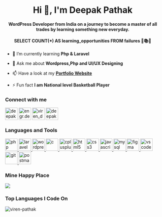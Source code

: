 <h1 align="center">Hi 👋, I'm Deepak Pathak</h1>
<h4 align="center">WordPress Developer from India on a journey to become a master of all trades by learning something new everyday.</h4>
<h4 align="center">SELECT COUNT(*) AS learning_opportunities FROM failures 🚀📚💡</h4>

- 🌱 I’m currently learning **Php & Laravel**

- 💬 Ask me about **Wordpress,Php and UI/UX Designing**

- 📫 Have a look at my <a href="https://viren-pathak.github.io/portfolio/" target="_blank"> **Portfolio Website** </a> 

- ⚡ Fun fact **I am National level Basketball Player**

<!-- SOCIAL MEDIA CONNECTIONS -->
<h3 align="left">Connect with me</h3>
<p align="left">
<a href="https://linkedin.com/in/deepak-narendra-pathak" target="_blank"><img align="center" src="https://skillicons.dev/icons?i=linkedin" alt="deepak-narendra-pathak" height="40" width="40" /></a>
<a href="mailto:engr.deepak.pathak@gmail.com" target="_blank"><img align="center" src="https://skillicons.dev/icons?i=gmail" alt="engr.deepak.pathak@gmail.com" height="40" width="40" /></a>
<a href="https://instagram.com/viren_deep" target="_blank"><img align="center" src="https://skillicons.dev/icons?i=instagram" alt="viren_deep" height="40" width="40" /></a>
<a href="https://discord.com/invite/ayuUVuAY" target="_blank"><img align="center" src="https://skillicons.dev/icons?i=discord" alt="deepak pathak" height="40" width="40" /></a>
</p>

<!-- LANGUAGES AND TOOLS -->
<h3 align="left">Languages and Tools</h3>
<p align="left"> 
  <a href="https://www.php.net" target="_blank" rel="noopener"> <img src="https://skillicons.dev/icons?i=php" alt="php" width="40" height="40"/> </a> 
  <a href="https://laravel.com/" target="_blank" rel="noreferrer"> <img src="https://skillicons.dev/icons?i=laravel" alt="laravel" width="40" height="40"/> </a> 
  <a href="https://wordpress.com/" target="_blank" rel="noreferrer"> <img src="https://skillicons.dev/icons?i=wordpress" alt="wordpress" width="40" height="40"/> </a> 
  <a href="https://www.cprogramming.com/" target="_blank" rel="noreferrer"> <img src="https://skillicons.dev/icons?i=c" alt="c" width="40" height="40"/> </a> 
  <a href="https://www.w3schools.com/cpp/" target="_blank" rel="noreferrer"> <img src="https://skillicons.dev/icons?i=cpp" alt="cplusplus" width="40" height="40"/> </a> 
  <a href="https://www.w3.org/html/" target="_blank" rel="noreferrer"> <img src="https://skillicons.dev/icons?i=html" alt="html5" width="40" height="40"/> </a> 
  <a href="https://www.w3schools.com/css/" target="_blank" rel="noreferrer"> <img src="https://skillicons.dev/icons?i=css" alt="css3" width="40" height="40"/> </a> 
  <a href="https://developer.mozilla.org/en-US/docs/Web/JavaScript" target="_blank" rel="noreferrer"> <img src="https://skillicons.dev/icons?i=js" alt="javascript" width="40" height="40"/> </a> 
  <a href="https://www.mysql.com/" target="_blank" rel="noreferrer"> <img src="https://skillicons.dev/icons?i=mysql" alt="mysql" width="40" height="40"/> </a> 
  <a href="https://www.figma.com/" target="_blank" rel="noreferrer"> <img src="https://skillicons.dev/icons?i=figma" alt="figma" width="40" height="40"/> </a> 
  <a href="https://code.visualstudio.com/" target="_blank" rel="noreferrer"> <img src="https://skillicons.dev/icons?i=vscode" alt="vscode" width="40" height="40"/> </a> 
  <a href="https://git-scm.com/" target="_blank" rel="noreferrer"> <img src="https://skillicons.dev/icons?i=git" alt="git" width="40" height="40"/> </a> 
  <a href="https://www.postman.com/" target="_blank" rel="noreferrer"> <img src="https://skillicons.dev/icons?i=postman" alt="postman" width="40" height="40"/> </a> 
</p>

<!-- SPOTIFY LIVE PLAY -->
<h3 align="left">Mine Happy Place</h3>
<p align="left">
  <img src="https://spotify-github-profile.vercel.app/api/view?uid=31t5dsw2fj6gm4ywewn6crqdi3se&cover_image=true&theme=novatorem&show_offline=true&background_color=000000&interchange=true&bar_color=53b14f&bar_color_cover=true">
</p>

<!-- TOP LANGUAGES WORKED ON GITHUB -->
<h3 align="left">Top Languages I Code On</h3>
<p><img align="left" src="https://github-readme-stats.vercel.app/api/top-langs?username=viren-pathak&show_icons=true&locale=en&layout=compact" alt="viren-pathak" /></p>
